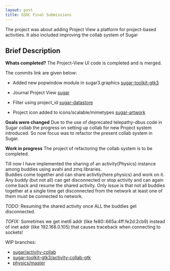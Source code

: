 ```yaml
---
layout: post
title: GSOC Final Submissions
---
```


The project was about adding Project View a platform for project-based activities. It also included improving the collab system of Sugar

Brief Description
-----------------
**Whats completed?** The Project-View UI code is completed and is merged.

The commits link are given below:

* Added new popwindow module in sugar3.graphics [sugar-toolkit-gtk3](https://github.com/sugarlabs/sugar-toolkit-gtk3/pull/313/commits)

* Journal Project View [sugar](https://github.com/sugarlabs/sugar/pull/697/commits)

* Filter using project_id [sugar-datastore](https://github.com/sugarlabs/sugar-datastore/pull/6/commits)

* Project icon added to icons/scalable/mimetypes [sugar-artwork](https://github.com/sugarlabs/sugar-artwork/pull/91/commits)

**Goals were changed** Due to the use of deprecated telepathy-dbus code in Sugar collab the progress on setting up collab for new Project system introduced. So now focus was to refactor the present collab system in Sugar.

**Work in progress** The project of refactoring the collab system is to be completed.

Till now I have implemented the sharing of an activity(Physics) instance among buddies using avahi and zmq libraries.<br>Buddies come together and can share activtiy(here physics) and work on it. Any buddy (but not all) can get disconnected or stop activity and can again come back and resume the shared activity. Only issue is that not all buddies together at a single time get disconnected from the network at least one of them must be connected to network.

*TODO:* Resuming the shared activity once ALL the buddies get disconnected.

*TOFIX:* Sometimes we get inet6 addr (like  fe80::665a:4ff:fe2d:2cb9) instead of inet addr (like 192.168.0.105) that causes traceback when connecting to sockets!

WIP branches:

* [sugar/activity-collab](https://github.com/sugarlabs/sugar/compare/master...AbrahmAB:activity-collab)
* [sugar-toolkit-gtk3/activity-collab-gtk](https://github.com/sugarlabs/sugar-toolkit-gtk3/compare/master...AbrahmAB:activity-collab-gtk)
* [physics/master](https://github.com/sugarlabs/physics/compare/master...AbrahmAB:master)
 

